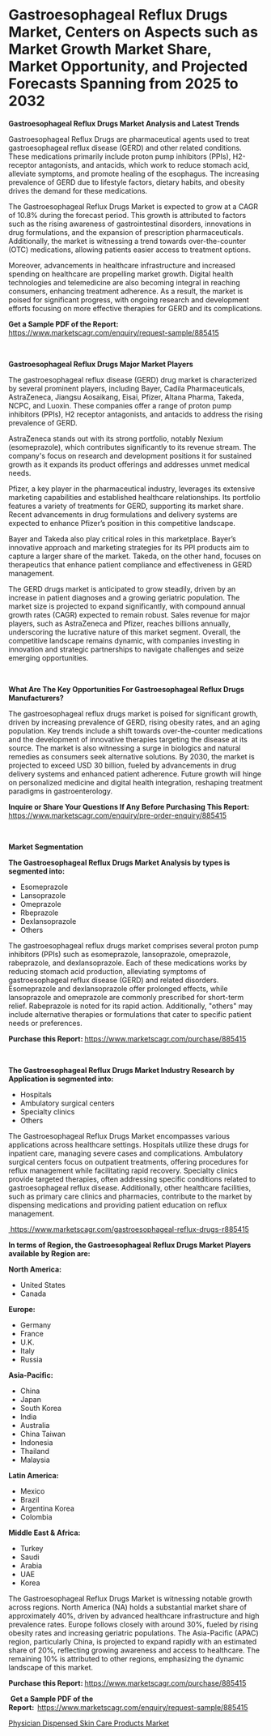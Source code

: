 <p><h1>Gastroesophageal Reflux Drugs Market, Centers on Aspects such as Market Growth Market Share, Market Opportunity, and Projected Forecasts Spanning from 2025 to 2032</h1></p><p><strong>Gastroesophageal Reflux Drugs Market Analysis and Latest Trends</strong></p>
<p><p>Gastroesophageal Reflux Drugs are pharmaceutical agents used to treat gastroesophageal reflux disease (GERD) and other related conditions. These medications primarily include proton pump inhibitors (PPIs), H2-receptor antagonists, and antacids, which work to reduce stomach acid, alleviate symptoms, and promote healing of the esophagus. The increasing prevalence of GERD due to lifestyle factors, dietary habits, and obesity drives the demand for these medications.</p><p>The Gastroesophageal Reflux Drugs Market is expected to grow at a CAGR of 10.8% during the forecast period. This growth is attributed to factors such as the rising awareness of gastrointestinal disorders, innovations in drug formulations, and the expansion of prescription pharmaceuticals. Additionally, the market is witnessing a trend towards over-the-counter (OTC) medications, allowing patients easier access to treatment options.</p><p>Moreover, advancements in healthcare infrastructure and increased spending on healthcare are propelling market growth. Digital health technologies and telemedicine are also becoming integral in reaching consumers, enhancing treatment adherence. As a result, the market is poised for significant progress, with ongoing research and development efforts focusing on more effective therapies for GERD and its complications.</p></p>
<p><strong>Get a Sample PDF of the Report:&nbsp;</strong> <a href="https://www.marketscagr.com/enquiry/request-sample/885415?utm_campaign=2795&utm_medium=2&utm_source=Github&utm_content=ia&utm_term=08032025&utm_id=gastroesophageal-reflux-drugs">https://www.marketscagr.com/enquiry/request-sample/885415</a></p>
<p>&nbsp;</p>
<p><strong>Gastroesophageal Reflux Drugs Major Market Players</strong></p>
<p><p>The gastroesophageal reflux disease (GERD) drug market is characterized by several prominent players, including Bayer, Cadila Pharmaceuticals, AstraZeneca, Jiangsu Aosaikang, Eisai, Pfizer, Altana Pharma, Takeda, NCPC, and Luoxin. These companies offer a range of proton pump inhibitors (PPIs), H2 receptor antagonists, and antacids to address the rising prevalence of GERD.</p><p>AstraZeneca stands out with its strong portfolio, notably Nexium (esomeprazole), which contributes significantly to its revenue stream. The company's focus on research and development positions it for sustained growth as it expands its product offerings and addresses unmet medical needs.</p><p>Pfizer, a key player in the pharmaceutical industry, leverages its extensive marketing capabilities and established healthcare relationships. Its portfolio features a variety of treatments for GERD, supporting its market share. Recent advancements in drug formulations and delivery systems are expected to enhance Pfizer’s position in this competitive landscape.</p><p>Bayer and Takeda also play critical roles in this marketplace. Bayer’s innovative approach and marketing strategies for its PPI products aim to capture a larger share of the market. Takeda, on the other hand, focuses on therapeutics that enhance patient compliance and effectiveness in GERD management.</p><p>The GERD drugs market is anticipated to grow steadily, driven by an increase in patient diagnoses and a growing geriatric population. The market size is projected to expand significantly, with compound annual growth rates (CAGR) expected to remain robust. Sales revenue for major players, such as AstraZeneca and Pfizer, reaches billions annually, underscoring the lucrative nature of this market segment. Overall, the competitive landscape remains dynamic, with companies investing in innovation and strategic partnerships to navigate challenges and seize emerging opportunities.</p></p>
<p>&nbsp;</p>
<p><strong>What Are The Key Opportunities For Gastroesophageal Reflux Drugs Manufacturers?</strong></p>
<p><p>The gastroesophageal reflux drugs market is poised for significant growth, driven by increasing prevalence of GERD, rising obesity rates, and an aging population. Key trends include a shift towards over-the-counter medications and the development of innovative therapies targeting the disease at its source. The market is also witnessing a surge in biologics and natural remedies as consumers seek alternative solutions. By 2030, the market is projected to exceed USD 30 billion, fueled by advancements in drug delivery systems and enhanced patient adherence. Future growth will hinge on personalized medicine and digital health integration, reshaping treatment paradigms in gastroenterology.</p></p>
<p><strong>Inquire or Share Your Questions If Any Before Purchasing This Report:</strong> <a href="https://www.marketscagr.com/enquiry/pre-order-enquiry/885415?utm_campaign=2795&utm_medium=2&utm_source=Github&utm_content=ia&utm_term=08032025&utm_id=gastroesophageal-reflux-drugs">https://www.marketscagr.com/enquiry/pre-order-enquiry/885415</a></p>
<p>&nbsp;</p>
<p><strong>Market Segmentation</strong></p>
<p><strong>The Gastroesophageal Reflux Drugs Market Analysis by types is segmented into:</strong></p>
<p><ul><li>Esomeprazole</li><li>Lansoprazole</li><li>Omeprazole</li><li>Rbeprazole</li><li>Dexlansoprazole</li><li>Others</li></ul></p>
<p><p>The gastroesophageal reflux drugs market comprises several proton pump inhibitors (PPIs) such as esomeprazole, lansoprazole, omeprazole, rabeprazole, and dexlansoprazole. Each of these medications works by reducing stomach acid production, alleviating symptoms of gastroesophageal reflux disease (GERD) and related disorders. Esomeprazole and dexlansoprazole offer prolonged effects, while lansoprazole and omeprazole are commonly prescribed for short-term relief. Rabeprazole is noted for its rapid action. Additionally, "others" may include alternative therapies or formulations that cater to specific patient needs or preferences.</p></p>
<p><strong>Purchase this Report:&nbsp;</strong><a href="https://www.marketscagr.com/purchase/885415?utm_campaign=2795&utm_medium=2&utm_source=Github&utm_content=ia&utm_term=08032025&utm_id=gastroesophageal-reflux-drugs">https://www.marketscagr.com/purchase/885415</a></p>
<p>&nbsp;</p>
<p><strong>The Gastroesophageal Reflux Drugs Market Industry Research by Application is segmented into:</strong></p>
<p><ul><li>Hospitals</li><li>Ambulatory surgical centers</li><li>Specialty clinics</li><li>Others</li></ul></p>
<p><p>The Gastroesophageal Reflux Drugs Market encompasses various applications across healthcare settings. Hospitals utilize these drugs for inpatient care, managing severe cases and complications. Ambulatory surgical centers focus on outpatient treatments, offering procedures for reflux management while facilitating rapid recovery. Specialty clinics provide targeted therapies, often addressing specific conditions related to gastroesophageal reflux disease. Additionally, other healthcare facilities, such as primary care clinics and pharmacies, contribute to the market by dispensing medications and providing patient education on reflux management.</p></p>
<p><a href="https://www.marketscagr.com/gastroesophageal-reflux-drugs-r885415?utm_campaign=2795&utm_medium=2&utm_source=Github&utm_content=ia&utm_term=08032025&utm_id=gastroesophageal-reflux-drugs">&nbsp;https://www.marketscagr.com/gastroesophageal-reflux-drugs-r885415</a></p>
<p><strong>In terms of Region, the Gastroesophageal Reflux Drugs Market Players available by Region are:</strong></p>
<p>
    <p> <strong> North America: </strong>
        <ul>
            <li>United States</li>
            <li>Canada</li>
        </ul>
        </p> 
    <p> <strong> Europe: </strong>
        <ul>
            <li>Germany</li>
            <li>France</li>
            <li>U.K.</li>
            <li>Italy</li>
            <li>Russia</li>
        </ul>
        </p> 
    <p> <strong> Asia-Pacific: </strong>
        <ul>
            <li>China</li>
            <li>Japan</li>
            <li>South Korea</li>
            <li>India</li>
            <li>Australia</li>
            <li>China Taiwan</li>
            <li>Indonesia</li>
            <li>Thailand</li>
            <li>Malaysia</li>
        </ul>
        </p> 
    <p> <strong> Latin America: </strong>
        <ul>
            <li>Mexico</li>
            <li>Brazil</li>
            <li>Argentina Korea</li>
            <li>Colombia</li>
        </ul>
        </p> 
    <p> <strong> Middle East & Africa: </strong>
        <ul>
            <li>Turkey</li>
            <li>Saudi</li>
            <li>Arabia</li>
            <li>UAE</li>
            <li>Korea</li>
        </ul>
    </p>
    </p>
<p><p>The Gastroesophageal Reflux Drugs Market is witnessing notable growth across regions. North America (NA) holds a substantial market share of approximately 40%, driven by advanced healthcare infrastructure and high prevalence rates. Europe follows closely with around 30%, fueled by rising obesity rates and increasing geriatric populations. The Asia-Pacific (APAC) region, particularly China, is projected to expand rapidly with an estimated share of 20%, reflecting growing awareness and access to healthcare. The remaining 10% is attributed to other regions, emphasizing the dynamic landscape of this market.</p></p>
<p><strong>Purchase this Report: </strong><a href="https://www.marketscagr.com/purchase/885415?utm_campaign=2795&utm_medium=2&utm_source=Github&utm_content=ia&utm_term=08032025&utm_id=gastroesophageal-reflux-drugs">https://www.marketscagr.com/purchase/885415</a></p>
<p>&nbsp;<strong>Get a Sample PDF of the Report:&nbsp;&nbsp;</strong><a href="https://www.marketscagr.com/enquiry/request-sample/885415?utm_campaign=2795&utm_medium=2&utm_source=Github&utm_content=ia&utm_term=08032025&utm_id=gastroesophageal-reflux-drugs">https://www.marketscagr.com/enquiry/request-sample/885415</a></p>
<p><strong></strong></p>
<p><p><a href="https://github.com/carylgrinko/Market-Research-Report-List-1/blob/main/physician-dispensed-skin-care-products-market.md?utm_campaign=2795&utm_medium=2&utm_source=Github&utm_content=ia&utm_term=08032025&utm_id=gastroesophageal-reflux-drugs">Physician Dispensed Skin Care Products Market</a></p></p>